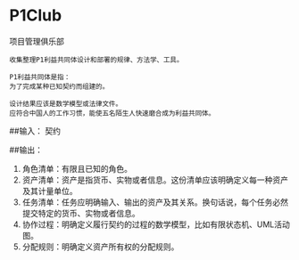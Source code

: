 P1Club
=========

项目管理俱乐部

	收集整理P1利益共同体设计和部署的规律、方法学、工具。  

	P1利益共同体是指：
	为了完成某种已知契约而组建的。

    设计结果应该是数学模型或法律文件。
	应符合中国人的工作习惯，能使五名陌生人快速磨合成为利益共同体。

##输入：
契约

##输出：
1. 角色清单：有限且已知的角色。
2. 资产清单：资产是指货币、实物或者信息。这份清单应该明确定义每一种资产及其计量单位。
3. 任务清单：任务应明确输入、输出的资产及其关系。换句话说，每个任务必然提交特定的货币、实物或者信息。
4. 协作过程：明确定义履行契约的过程的数学模型，比如有限状态机、UML活动图。
5. 分配规则：明确定义资产所有权的分配规则。
